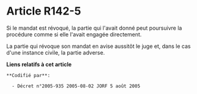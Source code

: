 # Article R142-5

Si le mandat est révoqué, la partie qui l'avait donné peut poursuivre la procédure comme si elle l'avait engagée directement.

La partie qui révoque son mandat en avise aussitôt le juge et, dans le cas d'une instance civile, la partie adverse.

**Liens relatifs à cet article**

	**Codifié par**:

	  - Décret n°2005-935 2005-08-02 JORF 5 août 2005

